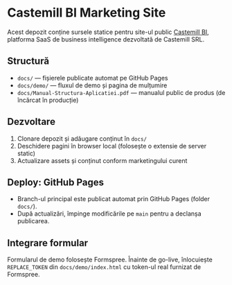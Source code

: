 # Castemill BI Marketing Site

Acest depozit conține sursele statice pentru site-ul public [Castemill BI](https://www.castemill.com/), platforma SaaS de business intelligence dezvoltată de Castemill SRL.

## Structură
- `docs/` — fișierele publicate automat pe GitHub Pages
- `docs/demo/` — fluxul de demo și pagina de mulțumire
- `docs/Manual-Structura-Aplicatiei.pdf` — manualul public de produs (de încărcat în producție)

## Dezvoltare
1. Clonare depozit și adăugare conținut în `docs/`
2. Deschidere pagini în browser local (folosește o extensie de server static)
3. Actualizare assets și conținut conform marketingului curent

## Deploy: GitHub Pages
- Branch-ul principal este publicat automat prin GitHub Pages (folder `docs/`).
- După actualizări, împinge modificările pe `main` pentru a declanșa publicarea.

## Integrare formular
Formularul de demo folosește Formspree. Înainte de go-live, înlocuiește `REPLACE_TOKEN` din `docs/demo/index.html` cu token-ul real furnizat de Formspree.
